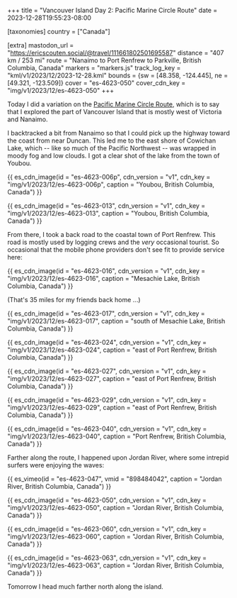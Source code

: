 +++
title = "Vancouver Island Day 2: Pacific Marine Circle Route"
date = 2023-12-28T19:55:23-08:00

[taxonomies]
country = ["Canada"]

[extra]
mastodon_url = "https://ericscouten.social/@travel/111661802501695587"
distance = "407 km / 253 mi"
route = "Nanaimo to Port Renfrew to Parkville, British Columbia, Canada"
markers = "markers.js"
track_log_key = "kml/v1/2023/12/2023-12-28.kml"
bounds = {sw = [48.358, -124.445], ne = [49.321, -123.509]}
cover = "es-4623-050"
cover_cdn_key = "img/v1/2023/12/es-4623-050"
+++

Today I did a variation on the [Pacific Marine Circle Route](https://vancouverisland.travel/itineraries/pacific-marine-circle-route/), which is to say that I explored the part of Vancouver Island that is mostly west of Victoria and Nanaimo.

<!-- more -->

I backtracked a bit from Nanaimo so that I could pick up the highway toward the coast from near Duncan. This led me to the east shore of Cowichan Lake, which -- like so much of the Pacific Northwest -- was wrapped in moody fog and low clouds. I got a clear shot of the lake from the town of Youbou.

{{ es_cdn_image(id = "es-4623-006p", cdn_version = "v1", cdn_key = "img/v1/2023/12/es-4623-006p", caption = "Youbou, British Columbia, Canada") }}

{{ es_cdn_image(id = "es-4623-013", cdn_version = "v1", cdn_key = "img/v1/2023/12/es-4623-013", caption = "Youbou, British Columbia, Canada") }}

From there, I took a back road to the coastal town of Port Renfrew. This road is mostly used by logging crews and the _very_ occasional tourist. So occasional that the mobile phone providers don't see fit to provide service here:

{{ es_cdn_image(id = "es-4623-016", cdn_version = "v1", cdn_key = "img/v1/2023/12/es-4623-016", caption = "Mesachie Lake, British Columbia, Canada") }}

(That's 35 miles for my friends back home ...)

{{ es_cdn_image(id = "es-4623-017", cdn_version = "v1", cdn_key = "img/v1/2023/12/es-4623-017", caption = "south of Mesachie Lake, British Columbia, Canada") }}

{{ es_cdn_image(id = "es-4623-024", cdn_version = "v1", cdn_key = "img/v1/2023/12/es-4623-024", caption = "east of Port Renfrew, British Columbia, Canada") }}

{{ es_cdn_image(id = "es-4623-027", cdn_version = "v1", cdn_key = "img/v1/2023/12/es-4623-027", caption = "east of Port Renfrew, British Columbia, Canada") }}

{{ es_cdn_image(id = "es-4623-029", cdn_version = "v1", cdn_key = "img/v1/2023/12/es-4623-029", caption = "east of Port Renfrew, British Columbia, Canada") }}

{{ es_cdn_image(id = "es-4623-040", cdn_version = "v1", cdn_key = "img/v1/2023/12/es-4623-040", caption = "Port Renfrew, British Columbia, Canada") }}

Farther along the route, I happened upon Jordan River, where some intrepid surfers were enjoying the waves:

{{ es_vimeo(id = "es-4623-047", vmid = "898484042", caption = "Jordan River, British Columbia, Canada") }}

{{ es_cdn_image(id = "es-4623-050", cdn_version = "v1", cdn_key = "img/v1/2023/12/es-4623-050", caption = "Jordan River, British Columbia, Canada") }}

{{ es_cdn_image(id = "es-4623-060", cdn_version = "v1", cdn_key = "img/v1/2023/12/es-4623-060", caption = "Jordan River, British Columbia, Canada") }}

{{ es_cdn_image(id = "es-4623-063", cdn_version = "v1", cdn_key = "img/v1/2023/12/es-4623-063", caption = "Jordan River, British Columbia, Canada") }}

Tomorrow I head much farther north along the island.
